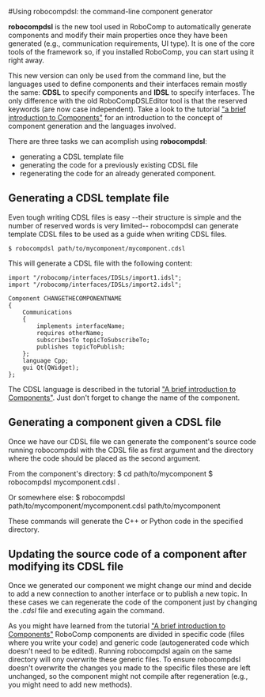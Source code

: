 #Using robocompdsl: the command-line component generator

**robocompdsl** is the new tool used in RoboComp to automatically generate components and modify their main properties once they have been generated (e.g., communication requirements, UI type). It is one of the core tools of the framework so, if you installed RoboComp, you can start using it right away.

This new version can only be used from the command line, but the languages used to define components and their interfaces remain mostly the same: **CDSL** to specify components and **IDSL** to specify interfaces. The only difference with the old RoboCompDSLEditor tool is that the reserved keywords (are now case independent). Take a look to the tutorial ["a brief introduction to Components"](components.md) for an introduction to the concept of component generation and the languages involved.

There are three tasks we can acomplish using **robocompdsl**: 

* generating a CDSL template file
* generating the code for a previously existing CDSL file
* regenerating the code for an already generated component.

## Generating a CDSL template file
Even tough writing CDSL files is easy --their structure is simple and the number of reserved words is very limited-- robocompdsl can generate template CDSL files to be used as a guide when writing CDSL files.

    $ robocompdsl path/to/mycomponent/mycomponent.cdsl

This will generate a CDSL file with the following content:

    import "/robocomp/interfaces/IDSLs/import1.idsl";
    import "/robocomp/interfaces/IDSLs/import2.idsl";
 
    Component CHANGETHECOMPONENTNAME
    {
    	Communications
    	{
    		implements interfaceName;
    		requires otherName;
    		subscribesTo topicToSubscribeTo;
    		publishes topicToPublish;
    	};
    	language Cpp;
    	gui Qt(QWidget);
    };

The CDSL language is described in the tutorial ["A brief introduction to Components"](components.md). Just don't forget to change the name of the component.

 
## Generating a component given a CDSL file
Once we have our CDSL file we can generate the component's source code running robocompdsl with the CDSL file as first argument and the directory where the code should be placed as the second argument.

From the component's directory:
    $ cd path/to/mycomponent
    $ robocompdsl mycomponent.cdsl .

Or somewhere else:
    $ robocompdsl path/to/mycomponent/mycomponent.cdsl path/to/mycomponent

These commands will generate the C++ or Python code in the specified directory.


## Updating the source code of a component after modifying its CDSL file
Once we generated our component we might change our mind and decide to add a new connection to another interface or to publish a new topic. In these cases we can regenerate the code of the component just by changing the *.cdsl* file and executing again the command.

As you might have learned from the tutorial ["A brief introduction to Components"](components.md) RoboComp components are divided in specific code (files where you write your code) and generic code (autogenerated code which doesn't need to be edited). Running robocompdsl again on the same directory will ony overwrite these generic files. To ensure robocompdsl doesn't overwrite the changes you made to the specific files these are left unchanged, so the component might not compile after regeneration (e.g., you might need to add new methods).





